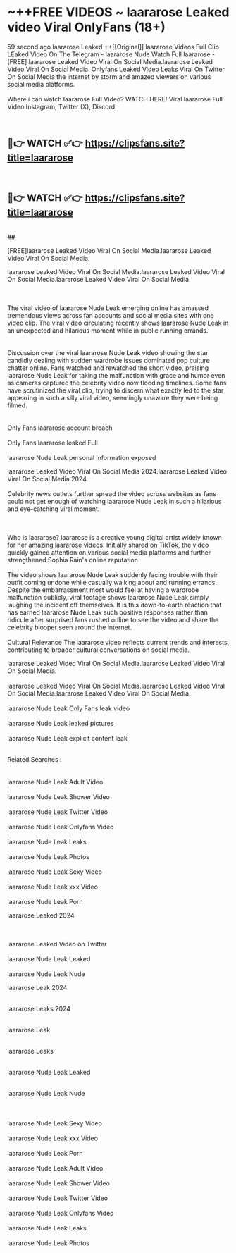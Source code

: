 # ~++FREE VIDEOS ~ laararose Leaked video Viral OnlyFans (18+)<br>


59 second ago laararose Leaked ++[[Original]] laararose Videos Full Clip LEaked Video On The Telegram  - laararose Nude  Watch Full laararose - [FREE] laararose Leaked Video Viral On Social Media.laararose Leaked Video Viral On Social Media.   Onlyfans Leaked Video Leaks Viral On Twitter On Social Media the internet by storm and amazed viewers on various social media platforms. <br><br>
Where i can watch laararose Full Video? WATCH HERE! Viral laararose Full Video Instagram, Twitter (X), Discord. <br>


 <br>

##  🔴👉 WATCH ✅👉  <a href="https://clipsfans.site?title=laararose&ref=git">https://clipsfans.site?title=laararose</a> <br>
  <br>

##  🔴👉 WATCH ✅👉  <a href="https://clipsfans.site?title=laararose&ref=git">https://clipsfans.site?title=laararose</a> <br>
  <br>
  ##



[FREE]laararose Leaked Video Viral On Social Media.laararose Leaked Video Viral On Social Media. <br>

laararose Leaked Video Viral On Social Media.laararose Leaked Video Viral On Social Media.laararose Leaked Video Viral On Social Media. <br>


  <br>

  <br>
The viral video of laararose Nude Leak emerging online has amassed tremendous views across fan accounts and social media sites with one video clip. The viral video circulating recently shows laararose Nude Leak in an unexpected and hilarious moment while in public running errands.<br>
<br>


<br>
Discussion over the viral laararose Nude Leak video showing the star candidly dealing with sudden wardrobe issues dominated pop culture chatter online. Fans watched and rewatched the short video, praising laararose Nude Leak for taking the malfunction with grace and humor even as cameras captured the celebrity video now flooding timelines. Some fans have scrutinized the viral clip, trying to discern what exactly led to the star appearing in such a silly viral video, seemingly unaware they were being filmed.<br>
<br>
<br> 
Only Fans laararose account breach<br>
<br>
Only Fans laararose leaked Full <br>
<br>
laararose Nude Leak personal information exposed<br>

laararose Leaked Video Viral On Social Media 2024.laararose Leaked Video Viral On Social Media 2024. <br>
<br>
Celebrity news outlets further spread the video across websites as fans could not get enough of watching laararose Nude Leak in such a hilarious and eye-catching viral moment.<br>
<br>

<br>
Who is laararose? laararose is a creative young digital artist widely known for her amazing laararose videos. Initially shared on TikTok, the video quickly gained attention on various social media platforms and further strengthened Sophia Rain's online reputation.<br>
<br>
The video shows laararose Nude Leak suddenly facing trouble with their outfit coming undone while casually walking about and running errands. Despite the embarrassment most would feel at having a wardrobe malfunction publicly, viral footage shows laararose Nude Leak simply laughing the incident off themselves. It is this down-to-earth reaction that has earned laararose Nude Leak such positive responses rather than ridicule after surprised fans rushed online to see the video and share the celebrity blooper seen around the internet.<br>
<br>
Cultural Relevance The laararose video reflects current trends and interests, contributing to broader cultural conversations on social media.<br>

laararose Leaked Video Viral On Social Media.laararose Leaked Video Viral On Social Media.<br>
<br>
laararose Leaked Video Viral On Social Media.laararose Leaked Video Viral On Social Media.laararose Leaked Video Viral On Social Media.<br>
<br>
laararose Nude Leak Only Fans leak video<br>
<br>
laararose Nude Leak leaked pictures<br>
<br>
laararose Nude Leak explicit content leak<br>


<br>
Related Searches :<br>
<br>

<br>
laararose Nude Leak Adult Video<br>
<br>
laararose Nude Leak Shower Video<br>
<br>
laararose Nude Leak Twitter Video<br>
<br>
laararose Nude Leak Onlyfans Video<br>
<br>
laararose Nude Leak Leaks<br>
<br>
laararose Nude Leak Photos<br>

<br>
laararose Nude Leak Sexy Video<br>
<br>
laararose Nude Leak xxx Video<br>
<br>
laararose Nude Leak Porn<br>

laararose  Leaked 2024 <br> <br>
<br>

laararose Leaked Video on Twitter <br>
<br>
laararose Nude Leak Leaked<br>
<br>
laararose Nude Leak Nude<br>


laararose  Leak 2024 <br> <br>



laararose  Leaks 2024 <br> <br>



 
laararose  Leak<br> <br>



laararose  Leaks<br> <br>


laararose Nude Leak Leaked<br> <br>

laararose Nude Leak Nude<br> <br>
<br> <br>
laararose Nude Leak Sexy Video
<br> <br>
laararose Nude Leak xxx Video
<br> <br>
laararose Nude Leak Porn
<br> <br>
laararose Nude Leak Adult Video
<br> <br>
laararose Nude Leak Shower Video
<br> <br>
laararose Nude Leak Twitter Video
<br> <br>
laararose Nude Leak Onlyfans Video
<br> <br>
laararose Nude Leak Leaks
<br> <br>
laararose Nude Leak Photos






</p>




 



</p>










